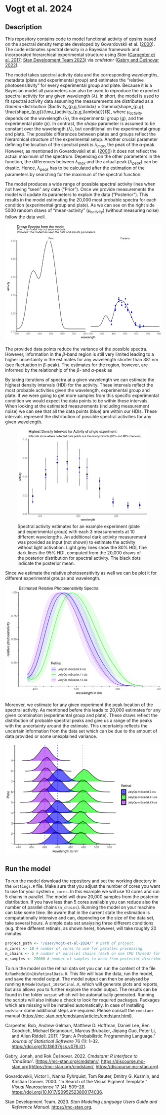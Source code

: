 Vogt et al. 2024
================

## Description

This repository contains code to model functional activity of opsins
based on the spectral density template developed by 
Govardovskii et al. ([2000](#ref-govardovskii_search_2000)). The code
estimates spectral density in a Bayesian framework and incorporated
hierarchical experimental structure using *Stan* ([Carpenter et al.
2017](#ref-carpenter_stan_2017); [Stan Development Team
2023](#ref-stanManual)) via *cmdstanr* ([Gabry and Češnovar
2022](#ref-cmdstanrManual)).

The model takes spectral activity data and the corresponding
wavelengths, metadata (plate and experimental group) and estimates the
“relative photosensitivity” for every experimental group and plate.
Because it is a Bayesian model all parameters can also be used to
reproduce the expected spectral activity for any given wavelength
($\lambda$). In short, the model is used to fit spectral activity data
assuming the measurements are distributed as a $Gamma$-distribution
($`activity_{p,g,\lambda} = Gamma(shape_{p,g}, \frac{shape_{p,g}}{\mu_{activity_{p,g,\lambda}}})`$),
where $\mu_{activity}$ depends on the wavelength ($\lambda$), the
experimental group ($g$), and the experimental plate
($p$). In contrast, the $shape$ parameter is assumed to be constant over
the wavelength ($\lambda$), but conditional on the experimental group
and plate. The possible differences between plates and groups reflect
the hierarchical structure of the experimental setup. Another crucial
parameter defining the location of the spectral peak is $\lambda_{max}$,
the peak of the $\alpha$-peak. However, as mentioned in Govardovskii et
al. ([2000](#ref-govardovskii_search_2000)) it does not reflect the
actual maximum of the spectrum. Depending on the other parameters in the
function, the differences between $\lambda_{max}$ and the actual peak
($\lambda_{peak}$) can be drastic. Hence, $\lambda_{peak}$ has to be
calculated after the estimation of the parameters by searching for the
maximum of the spectral function.

The model produces a wide range of possible
spectral activity lines when not having “seen” any data (“Prior”). Once we
provide measurements the model will update its parameters to explain
the data (“Posterior”). This results in the model estimating the 20,000
most probable spectra for each condition (experimental group and plate).
As we can see on the right side 5000 random draws of “mean-activity”
($\mu_{activity}$) (without measuring noise) follow the data well.

![](./Output/AnimatedSpectra.gif)

<!-- ![](https://github.com/danielparthier/Vogt-et-al-2024/blob/master/Output/AnimatedSpectra.gif) -->

The provided data points reduce the variance of the possible spectra.
However, information in the $\beta$-band region is still very limited leading
to a higher uncertainty in the estimates for any wavelength shorter than
381 nm (see fluctuation in $\beta$-peak). The estimates for the region,
however, are informed by the relationship of the $\beta$- and
$\alpha$-peak as

By taking iterations of spectra at a given wavelength we can estimate
the highest density intervals (HDI) for the activity. These intervals
reflect the most probable activities given the wavelength, experimental
group and plate. If we were going to get more samples from this specific
experimental condition we would expect the data points to be within
these intervals. When looking at the estimated measurements (including
measurement noise) we can see that all the data points (blue) are within
our HDIs. These intervals represent the distribution of possible
spectral activities for any given wavelength.

<figure>
<img src="README_files/figure-gfm/HDIPlot-1.png"
alt="Spectral activity estimates for an example experiment (plate and experimental group) with each 3 measurements at 10 different wavelengths. An additional dark activity measurement was provided as input (not shown) to estimate the activity without light activation. Light grey lines show the 80% HDI, fine dark lines the 95% HDI, computed from the 20,000 draws of the posterior distribution for spectral activity. The black dots indicate the posterior mean." />
<figcaption aria-hidden="true">Spectral activity estimates for an
example experiment (plate and experimental group) with each 3
measurements at 10 different wavelengths. An additional dark activity
measurement was provided as input (not shown) to estimate the activity
without light activation. Light grey lines show the 80% HDI, fine dark
lines the 95% HDI, computed from the 20,000 draws of the posterior
distribution for spectral activity. The black dots indicate the
posterior mean.</figcaption>
</figure>

Since we estimate the relative photosensitivity as well we can be plot
it for different experimental groups and wavelength.

![](README_files/figure-gfm/Photosensitivity-1.png)<!-- -->

Moreover, we estimate for any given experiment the peak location of the
spectral activity. As mentioned before this leads to 20,000 estimates
for any given combination (experimental group and plate). These draws
reflect the distribution of probable spectral peaks and give us a range
of the peaks with the uncertainty around the estimate. This uncertainty
reflects the uncertain information from the data set which can be due to
the amount of data provided or some unexplained variance.

![](README_files/figure-gfm/PeakLocationPlateGroup-1.png)<!-- -->

## Run the model

To run the model download the repository and set the working directory
in the `settings.R` file. Make sure that you adjust the number of cores
you want to use for your system `n_cores`. In this example we will use
10 cores and run 5 chains in parallel. The model will draw 20,000
samples from the posterior distribution. If you have less than 5 cores
available you can reduce also the number of parallel chains
(`n_chains`). Running the model on your machine can take some time. Be
aware that in the current state the estimation is computationally
intensive and can, depending on the size of the data set, take several
hours. A simple data set analysing three different conditions (e.g. three different retinals, as shown
here), however, will take roughly 20 minutes.

``` r
project_path <- "/user/Vogt-et-al-2024/" # path of project
n_cores <- 10 # number of cores to use for parallel processing
n_chains <- 5 # number of parallel chains (each on one CPU thread) for model
n_samples <- 20000 # number of samples to draw from posterior distribution
```

To run the model on the retinal data set you can run the content of the
file `R/RunModelOn10sRetinalData.R`. This file will load the data, run
the model, and save the model output. The model output can then be
analysed by running `R/ModelOutput_10sRetinal.R`, which will generate
plots and reports, but also allows you to further explore the model
output. The results can be found in the folder `output` which will be
automatically generated. Running the scripts will also initiate a check
to look for required packages. Packages which are missing will be
installed automatically. In case of installing `cmdstanr` some
additional steps are required. Please consult the `cmdstanr` manual
(<https://mc-stan.org/cmdstanr/articles/cmdstanr.html>).

<div id="refs" class="references csl-bib-body hanging-indent"
entry-spacing="0">

<div id="ref-carpenter_stan_2017" class="csl-entry">

Carpenter, Bob, Andrew Gelman, Matthew D. Hoffman, Daniel Lee, Ben
Goodrich, Michael Betancourt, Marcus Brubaker, Jiqiang Guo, Peter Li,
and Allen Riddell. 2017. “Stan: A Probabilistic Programming Language.”
*Journal of Statistical Software* 76 (1): 1–32.
<https://doi.org/10.18637/jss.v076.i01>.

</div>

<div id="ref-cmdstanrManual" class="csl-entry">

Gabry, Jonah, and Rok Češnovar. 2022. *Cmdstanr: R Interface to
’CmdStan’*. [https://mc-stan.org/cmdstanr/,
https://discourse.mc-stan.org](https://mc-stan.org/cmdstanr/, https://discourse.mc-stan.org).

</div>

<div id="ref-govardovskii_search_2000" class="csl-entry">

Govardovskii, Victor I., Nanna Fyhrquist, Tom Reuter, Dmitry G. Kuzmin,
and Kristian Donner. 2000. “In Search of the Visual Pigment Template.”
*Visual Neuroscience* 17 (4): 509–28.
<https://doi.org/10.1017/S0952523800174036>.

</div>

<div id="ref-stanManual" class="csl-entry">

Stan Development Team. 2023. *Stan Modeling Language Users Guide and
Reference Manual*. <https://mc-stan.org>.

</div>

</div>
